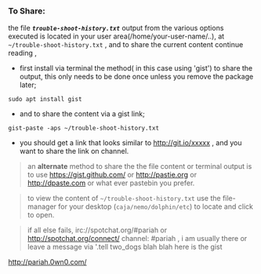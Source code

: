 ### **To Share**:
the file _**`trouble-shoot-history.txt`**_ output from the various options executed is located in your user area(/home/your-user-name/..), at `~/trouble-shoot-history.txt` , and to share the current content continue reading , 
* first install via terminal the method( in this case using 'gist') to share the output, this only needs to be done once unless you remove the package later;

`
sudo apt install gist
` 

* and to share the content via a gist link;

`
gist-paste -aps ~/trouble-shoot-history.txt
`

* you should get a link that looks similar to http://git.io/xxxxx , and you want to share the link on channel.

> an **alternate** method to share the the file content or terminal output is to use https://gist.github.com/ or http://pastie.org or http://dpaste.com or what ever pastebin you prefer.

> to view the content of `~/trouble-shoot-history.txt` use the file-manager for your desktop (`caja/nemo/dolphin/etc`) to locate and click to open.

> if all else fails, irc://spotchat.org/#pariah or http://spotchat.org/connect/ channel: #pariah , i am usually there or leave a message via '.tell two_dogs blah blah here is the gist  

http://pariah.0wn0.com/
